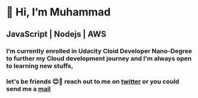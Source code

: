 #                 👋  Hi, **I’m Muhammad**
##                JavaScript | Nodejs | AWS
### I’m currently enrolled in Udacity Cloid Developer Nano-Degree to further my Cloud development journey and I'm always open to learning new stuffs, 
### let's be friends 😊🙂 reach out to me on [twitter](https://twitter.com/muhhharmmard) or you could send me a [mail](muwwal4@gmail.com)
